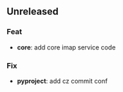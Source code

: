 ## Unreleased

### Feat

- **core**: add core imap service code

### Fix

- **pyproject**: add cz commit conf

